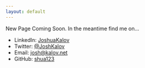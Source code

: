 ```yaml
---
layout: default
---
```


New Page Coming Soon. In the meantime find me on...

- LinkedIn: [JoshuaKalov](https://www.linkedin.com/in/joshuakalov)
- Twitter: [@JoshKalov](https://www.twitter.com/joshkalov)
- Email: josh@kalov.net
- GitHub: [shua123](https://github.com/shua123)